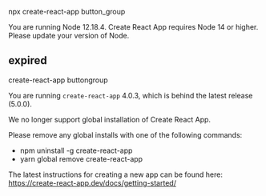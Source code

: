 

npx create-react-app button_group


You are running Node 12.18.4.
Create React App requires Node 14 or higher. 
Please update your version of Node.



## expired

create-react-app buttongroup



You are running `create-react-app` 4.0.3, which is behind the latest release (5.0.0).

We no longer support global installation of Create React App.

Please remove any global installs with one of the following commands:
- npm uninstall -g create-react-app
- yarn global remove create-react-app

The latest instructions for creating a new app can be found here:
https://create-react-app.dev/docs/getting-started/


